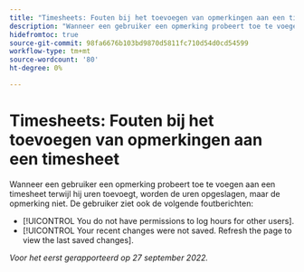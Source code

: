 ```yaml
---
title: "Timesheets: Fouten bij het toevoegen van opmerkingen aan een tijdsplaat"
description: "Wanneer een gebruiker een opmerking probeert toe te voegen aan een tijdblad terwijl hij uren toevoegt, worden de uren opgeslagen, maar de opmerking niet. De gebruiker ziet ook foutberichten."
hidefromtoc: true
source-git-commit: 98fa6676b103bd9870d5811fc710d54d0cd54599
workflow-type: tm+mt
source-wordcount: '80'
ht-degree: 0%

---
```



# Timesheets: Fouten bij het toevoegen van opmerkingen aan een timesheet

Wanneer een gebruiker een opmerking probeert toe te voegen aan een timesheet terwijl hij uren toevoegt, worden de uren opgeslagen, maar de opmerking niet. De gebruiker ziet ook de volgende foutberichten:

* [!UICONTROL You do not have permissions to log hours for other users].
* [!UICONTROL Your recent changes were not saved. Refresh the page to view the last saved changes].

_Voor het eerst gerapporteerd op 27 september 2022._

